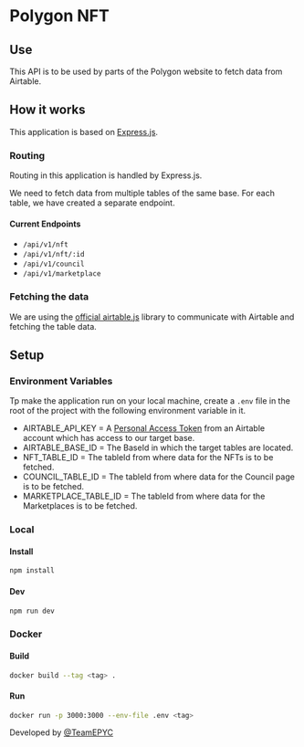 # Polygon NFT

## Use

This API is to be used by parts of the Polygon website to fetch data from Airtable.

## How it works

This application is based on [Express.js](https://expressjs.com/).

### Routing

Routing in this application is handled by Express.js.

We need to fetch data from multiple tables of the same base. For each table, we have created a separate endpoint.

#### Current Endpoints

- `/api/v1/nft`
- `/api/v1/nft/:id`
- `/api/v1/council`
- `/api/v1/marketplace`

### Fetching the data

We are using the [official airtable.js](https://github.com/Airtable/airtable.js) library to communicate with Airtable and fetching the table data.

## Setup

### Environment Variables

Tp make the application run on your local machine, create a `.env` file in the root of the project with the following environment variable in it.

- AIRTABLE_API_KEY = A [Personal Access Token](https://airtable.com/create/tokens) from an Airtable account which has access to our target base.
- AIRTABLE_BASE_ID = The BaseId in which the target tables are located.
- NFT_TABLE_ID = The tableId from where data for the NFTs is to be fetched.
- COUNCIL_TABLE_ID = The tableId from where data for the Council page is to be fetched.
- MARKETPLACE_TABLE_ID = The tableId from where data for the Marketplaces is to be fetched.

### Local

#### Install

```bash
npm install
```

#### Dev

```bash
npm run dev
```

### Docker

#### Build

```bash
docker build --tag <tag> .
```

#### Run

```bash
docker run -p 3000:3000 --env-file .env <tag>
```

Developed by [@TeamEPYC](https://github.com/teamEPYC)
